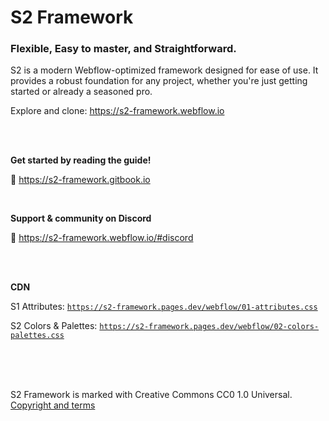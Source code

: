 # S2 Framework

### Flexible, Easy to master, and Straightforward.

S2 is a modern Webflow-optimized framework designed for ease of use. It provides a robust foundation for any project, whether you're just getting started or already a seasoned pro.

Explore and clone: https://s2-framework.webflow.io


<br><br>


**Get started by reading the guide!**

📗 https://s2-framework.gitbook.io

<br>

**Support & community on Discord**

💬 https://s2-framework.webflow.io/#discord


<br><br>


**CDN**

S1 Attributes: <code>https://s2-framework.pages.dev/webflow/01-attributes.css</code>

S2 Colors & Palettes: <code>https://s2-framework.pages.dev/webflow/02-colors-palettes.css</code>


<br><br><br>


S2 Framework is marked with Creative Commons CC0 1.0 Universal.
[Copyright and terms](https://s2-framework.gitbook.io/docs/copyright-and-terms)
